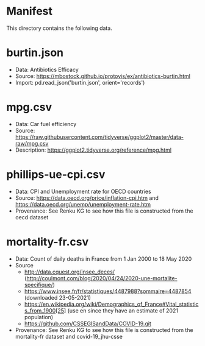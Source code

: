 # Manifest

This directory contains the following data.

# burtin.json

- Data: Antibiotics Efficacy
- Source: https://mbostock.github.io/protovis/ex/antibiotics-burtin.html
- Import: pd.read_json('burtin.json', orient='records')

# mpg.csv

- Data: Car fuel efficiency
- Source: https://raw.githubusercontent.com/tidyverse/ggplot2/master/data-raw/mpg.csv
- Description: https://ggplot2.tidyverse.org/reference/mpg.html

# phillips-ue-cpi.csv

- Data: CPI and Unemployment rate for OECD countries
- Source: https://data.oecd.org/price/inflation-cpi.htm and https://data.oecd.org/unemp/unemployment-rate.htm
- Provenance: See Renku KG to see how this file is constructed from the oecd dataset

# mortality-fr.csv

- Data: Count of daily deaths in France from 1 Jan 2000 to 18 May 2020
- Source
    - http://data.cquest.org/insee_deces/ (http://coulmont.com/blog/2020/04/24/2020-une-mortalite-specifique/)
    - https://www.insee.fr/fr/statistiques/4487988?sommaire=4487854 (downloaded 23-05-2021)
    - https://en.wikipedia.org/wiki/Demographics_of_France#Vital_statistics_from_1900[25] (use en since they have an estimate of 2021 population)
    - https://github.com/CSSEGISandData/COVID-19.git
- Provenance: See Renku KG to see how this file is constructed from the mortality-fr dataset and covid-19_jhu-csse

